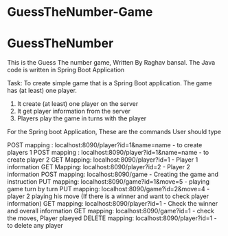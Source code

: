 # GuessTheNumber-Game
# GuessTheNumber
This is the Guess The number game, Written By Raghav bansal.
The Java code is written in Spring Boot Application

Task: To create simple game that is a Spring Boot application. The game has (at least) one player. 

1. It create (at least) one player on the server
2. It get player information from the server
3. Players play the game in turns with the player

For the Spring boot Application, These are the commands User should type


  POST mapping : localhost:8090/player?id=1&name=name - to create players 1
  POST mapping : localhost:8090/player?id=1&name=name - to create player 2
  GET Mapping: localhost:8090/player?id=1 - Player 1 information
  GET Mapping: localhost:8090/player?id=2 - Player 2 information
  POST mapping: localhost:8090/game - Creating the game and instruction
  PUT mapping: localhost:8090/game?id=1&move=5 - playing game turn by turn
  PUT mapping: localhost:8090/game?id=2&move=4 - player 2 playing his move
  (If there is a winner and want to check player information)
  GET mapping: localhost:8090/player?id=1 - Check the winner and overall information
  GET mapping: localhost:8090/game?id=1 - check the moves, Player plaeyed
  DELETE mapping: localhost:8090/player?id=1 - to delete any player
